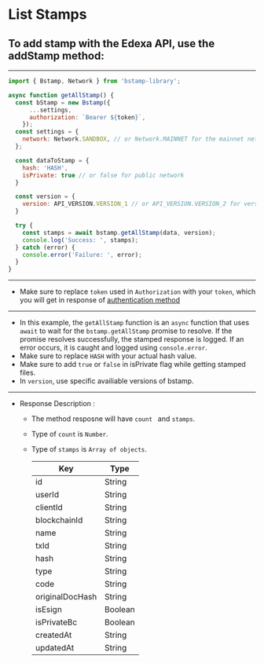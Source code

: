 # List Stamps

## To add stamp with the Edexa API, use the addStamp method:

---

```SDK.js
import { Bstamp, Network } from 'bstamp-library';

async function getAllStamp() {
  const bStamp = new Bstamp({
      ...settings,
      authorization: `Bearer ${token}`,
    });
  const settings = {
    network: Network.SANDBOX, // or Network.MAINNET for the mainnet network
  };

  const dataToStamp = {
    hash: 'HASH',
    isPrivate: true // or false for public network
  }

  const version = { 
    version: API_VERSION.VERSION_1 // or API_VERSION.VERSION_2 for version 2
  }

  try {
    const stamps = await bstamp.getAllStamp(data, version);
    console.log('Success: ', stamps);
  } catch (error) {
    console.error('Failure: ', error);
  }
}

```
---
- Make sure to replace `token` used in `Authorization` with your `token`, which you will get in response of [authentication method](./authenticate.md)
---

- In this example, the `getAllStamp` function is an `async` function that uses `await` to wait for the `bstamp.getAllStamp` promise to resolve. If the promise resolves successfully, the stamped response is logged. If an error occurs, it is caught and logged using `console.error`.
- Make sure to replace `HASH` with your actual hash value.
- Make sure to add `true` or `false` in isPrivate flag while getting stamped files.
- In `version`, use specific availiable versions of bstamp.

---

- Response Description :

  - The method resposne will have `count ` and `stamps`.
  - Type of `count` is `Number`.
  - Type of `stamps` is  `Array of objects`.


    | Key | Type |
    | --- | --- |
    | id  | String |
    | userId  | String |
    | clientId  | String |
    | blockchainId  | String |
    | name  | String |
    | txId  | String |
    | hash  | String |
    | type  | String |
    | code  | String |
    | originalDocHash  | String |
    | isEsign  | Boolean |
    | isPrivateBc  | Boolean |
    | createdAt  | String |
    | updatedAt  |String |

